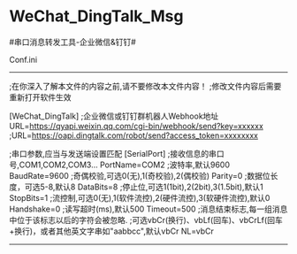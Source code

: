 # WeChat_DingTalk_Msg
#串口消息转发工具-企业微信&amp;钉钉#

Conf.ini

-----------------------------------------------------------------------------------

;在你深入了解本文件的内容之前,请不要修改本文件内容！
;修改文件内容后需要重新打开软件生效

[WeChat_DingTalk]
;企业微信或钉钉群机器人Webhook地址
URL=https://qyapi.weixin.qq.com/cgi-bin/webhook/send?key=xxxxxx
;URL=https://oapi.dingtalk.com/robot/send?access_token=xxxxxxxx

;串口参数,应当与发送端设置匹配
[SerialPort]
;接收信息的串口号,COM1,COM2,COM3...
PortName=COM2
;波特率,默认9600
BaudRate=9600
;奇偶校验,可选0(无),1(奇校验),2(偶校验)
Parity=0
;数据位长度，可选5-8,默认8
DataBits=8
;停止位,可选1(1bit),2(2bit),3(1.5bit),默认1
StopBits=1
;流控制,可选0(无),1(软件流控),2(硬件流控),3(软硬件流控),默认0
Handshake=0
;读写超时(ms),默认500
Timeout=500
;消息结束标志,每一组消息中位于该标志以后的字符会被忽略.
;可选vbCr(换行)、vbLf(回车)、vbCrLf(回车+换行)，或者其他英文字串如"aabbcc",默认vbCr
NL=vbCr

-----------------------------------------------------------------------------------
